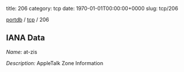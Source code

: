 title: 206
category: tcp
date: 1970-01-01T00:00:00+0000
slug: tcp/206

[portdb](/) / [tcp](/category/tcp.html) / 206


## IANA Data

_Name:_ at-zis

_Description:_ AppleTalk Zone Information

